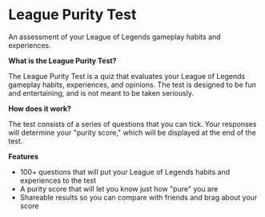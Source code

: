 League Purity Test
================

An assessment of your League of Legends gameplay habits and experiences.

**What is the League Purity Test?**

The League Purity Test is a quiz that evaluates your League of Legends gameplay habits, experiences, and opinions. The test is designed to be fun and entertaining, and is not meant to be taken seriously.

**How does it work?**

The test consists of a series of questions that you can tick. Your responses will determine your "purity score," which will be displayed at the end of the test.

**Features**

* 100+ questions that will put your League of Legends habits and experiences to the test
* A purity score that will let you know just how "pure" you are
* Shareable results so you can compare with friends and brag about your score
